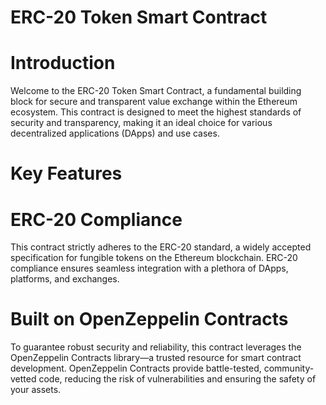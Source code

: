 # ERC-20 Token Smart Contract

# Introduction
Welcome to the ERC-20 Token Smart Contract, a fundamental building block for secure and transparent value exchange within the Ethereum ecosystem. This contract is designed to meet the highest standards of security and transparency, making it an ideal choice for various decentralized applications (DApps) and use cases.

# Key Features 

# ERC-20 Compliance
This contract strictly adheres to the ERC-20 standard, a widely accepted specification for fungible tokens on the Ethereum blockchain. ERC-20 compliance ensures seamless integration with a plethora of DApps, platforms, and exchanges.

# Built on OpenZeppelin Contracts
To guarantee robust security and reliability, this contract leverages the OpenZeppelin Contracts library—a trusted resource for smart contract development. OpenZeppelin Contracts provide battle-tested, community-vetted code, reducing the risk of vulnerabilities and ensuring the safety of your assets.

